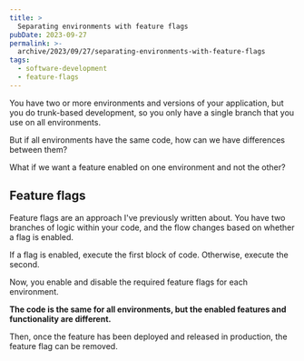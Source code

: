```yaml
---
title: >
  Separating environments with feature flags
pubDate: 2023-09-27
permalink: >-
  archive/2023/09/27/separating-environments-with-feature-flags
tags:
  - software-development
  - feature-flags
---
```


You have two or more environments and versions of your application, but you do trunk-based development, so you only have a single branch that you use on all environments.

But if all environments have the same code, how can we have differences between them?

What if we want a feature enabled on one environment and not the other?

## Feature flags

Feature flags are an approach I've previously written about. You have two branches of logic within your code, and the flow changes based on whether a flag is enabled.

If a flag is enabled, execute the first block of code. Otherwise, execute the second.

Now, you enable and disable the required feature flags for each environment.

**The code is the same for all environments, but the enabled features and functionality are different.**

Then, once the feature has been deployed and released in production, the feature flag can be removed.

